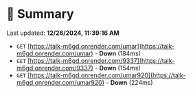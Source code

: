 # 📖 Summary
Last updated: **12/26/2024, 11:39:16 AM**

- `GET` [https://talk-m6gd.onrender.com/umar](https://talk-m6gd.onrender.com/umar) - **Down** (184ms)
- `GET` [https://talk-m6gd.onrender.com/9337](https://talk-m6gd.onrender.com/9337) - **Down** (154ms)
- `GET` [https://talk-m6gd.onrender.com/umar920](https://talk-m6gd.onrender.com/umar920) - **Down** (224ms)
